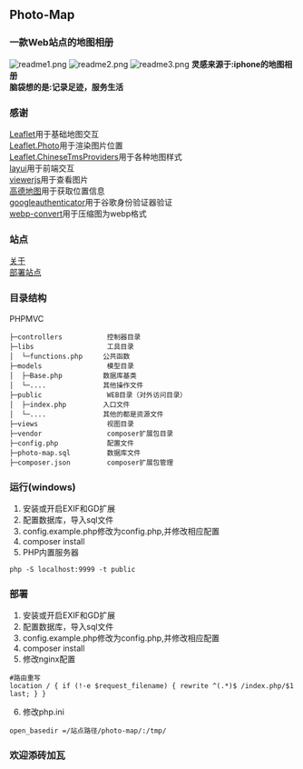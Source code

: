 ## Photo-Map
### 一款Web站点的地图相册
![readme1.png](https://i.loli.net/2020/08/26/M5N4iEhBZKI6CLJ.png)
![readme2.png](https://i.loli.net/2020/08/26/iNDzoweEOSn3CcU.png)
![readme3.png](https://i.loli.net/2020/08/26/Z8y32xXw9aWl1sI.png)
**灵感来源于:iphone的地图相册**<br>
**脑袋想的是:记录足迹，服务生活**<br>
### 感谢
[Leaflet](https://github.com/Leaflet/Leaflet)用于基础地图交互<br>
[Leaflet.Photo](https://github.com/turban/Leaflet.Photo)用于渲染图片位置<br>
[Leaflet.ChineseTmsProviders](https://github.com/htoooth/Leaflet.ChineseTmsProviders)用于各种地图样式<br>
[layui](https://www.layui.com/)用于前端交互<br>
[viewerjs](https://github.com/fengyuanchen/viewerjs/)用于查看图片<br>
[高德地图](https://www.amap.com/)用于获取位置信息<br>
[googleauthenticator](https://github.com/Vectorface/GoogleAuthenticator)用于谷歌身份验证器验证<br>
[webp-convert](https://github.com/rosell-dk/webp-convert)用于压缩图为webp格式<br>
### 站点
[关于]()<br>
[部署站点](http://photo.treelo.xin/)<br>
### 目录结构
PHPMVC
~~~
├─controllers           控制器目录
├─libs                  工具目录
│  └─functions.php     公共函数   
├─models                模型目录
│  ├─Base.php          数据库基类    
│  └─....              其他操作文件
├─public                WEB目录（对外访问目录）
│  ├─index.php         入口文件      
│  └─....              其他的都是资源文件
├─views                 视图目录
├─vendor                composer扩展包目录
├─config.php            配置文件
├─photo-map.sql         数据库文件
├─composer.json         composer扩展包管理
~~~
### 运行(windows)
1. 安装或开启EXIF和GD扩展
2. 配置数据库，导入sql文件
3. config.example.php修改为config.php,并修改相应配置
4. composer install
5. PHP内置服务器
~~~
php -S localhost:9999 -t public
~~~
### 部署
1. 安装或开启EXIF和GD扩展
2. 配置数据库，导入sql文件
3. config.example.php修改为config.php,并修改相应配置
4. composer install
5. 修改nginx配置
~~~
#路由重写
location / { if (!-e $request_filename) { rewrite ^(.*)$ /index.php/$1 last; } }
~~~
6. 修改php.ini

~~~
open_basedir =/站点路径/photo-map/:/tmp/
~~~
### 欢迎添砖加瓦

